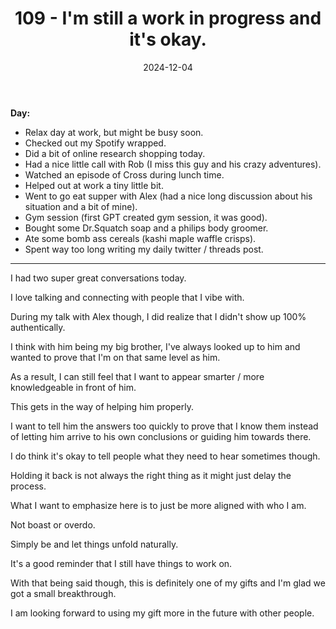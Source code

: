 ﻿---
title: 109 - I'm still a work in progress and it's okay.
date: 2024-12-04
categories: ["daily"]
tags: posts

---
**Day:** 

- Relax day at work, but might be busy soon.
- Checked out my Spotify wrapped.
- Did a bit of online research shopping today.
- Had a nice little call with Rob (I miss this guy and his crazy adventures).
- Watched an episode of Cross during lunch time.
- Helped out at work a tiny little bit.
- Went to go eat supper with Alex (had a nice long discussion about his situation and a bit of mine).
- Gym session (first GPT created gym session, it was good).
- Bought some Dr.Squatch soap and a philips body groomer.
- Ate some bomb ass cereals (kashi maple waffle crisps).
- Spent way too long writing my daily twitter / threads post.
---
I had two super great conversations today.

I love talking and connecting with people that I vibe with.

During my talk with Alex though, I did realize that I didn't show up 100% authentically.

I think with him being my big brother, I've always looked up to him and wanted to prove that I'm on that same level as him.

As a result, I can still feel that I want to appear smarter / more knowledgeable in front of him.

This gets in the way of helping him properly.

I want to tell him the answers too quickly to prove that I know them instead of letting him arrive to his own conclusions or guiding him towards there.

I do think it's okay to tell people what they need to hear sometimes though.

Holding it back is not always the right thing as it might just delay the process.

What I want to emphasize here is to just be more aligned with who I am.

Not boast or overdo.

Simply be and let things unfold naturally.

It's a good reminder that I still have things to work on.

With that being said though, this is definitely one of my gifts and I'm glad we got a small breakthrough.

I am looking forward to using my gift more in the future with other people. 
